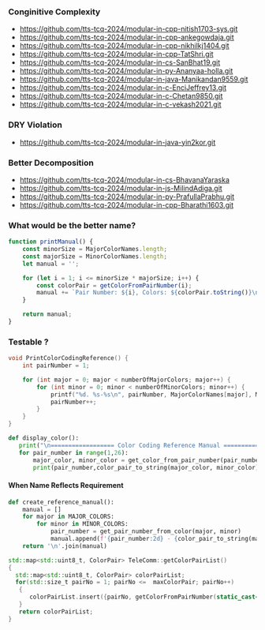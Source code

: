 ### Conginitive Complexity
- https://github.com/tts-tcq-2024/modular-in-cpp-nitish1703-sys.git
- https://github.com/tts-tcq-2024/modular-in-cpp-ankegowdaja.git
- https://github.com/tts-tcq-2024/modular-in-cpp-nikhilkj1404.git
- https://github.com/tts-tcq-2024/modular-in-cpp-TatShri.git
- https://github.com/tts-tcq-2024/modular-in-cs-SanBhat19.git
- https://github.com/tts-tcq-2024/modular-in-py-Ananyaa-holla.git
- https://github.com/tts-tcq-2024/modular-in-java-Manikandan9559.git
- https://github.com/tts-tcq-2024/modular-in-c-EnciJeffrey13.git
- https://github.com/tts-tcq-2024/modular-in-c-Chetan9850.git
- https://github.com/tts-tcq-2024/modular-in-c-vekash2021.git

### DRY Violation
- https://github.com/tts-tcq-2024/modular-in-java-yin2kor.git

### Better Decomposition
- https://github.com/tts-tcq-2024/modular-in-cs-BhavanaYaraska
- https://github.com/tts-tcq-2024/modular-in-js-MilindAdiga.git
- https://github.com/tts-tcq-2024/modular-in-py-PrafullaPrabhu.git
- https://github.com/tts-tcq-2024/modular-in-cpp-Bharathi1603.git

### What would be the better name?
```js
function printManual() {
    const minorSize = MajorColorNames.length;
    const majorSize = MinorColorNames.length;
    let manual = '';

    for (let i = 1; i <= minorSize * majorSize; i++) {
        const colorPair = getColorFromPairNumber(i);
        manual += `Pair Number: ${i}, Colors: ${colorPair.toString()}\n`;
    }

    return manual;
}
```
### Testable ?
```c
void PrintColorCodingReference() {
    int pairNumber = 1;

    for (int major = 0; major < numberOfMajorColors; major++) {
        for (int minor = 0; minor < numberOfMinorColors; minor++) {
            printf("%d. %s-%s\n", pairNumber, MajorColorNames[major], MinorColorNames[minor]);
            pairNumber++;
        }
    }
}
```

```py
def display_color():
   print("\n================== Color Coding Reference Manual =====================")
   for pair_number in range(1,26):
       major_color, minor_color = get_color_from_pair_number(pair_number)
       print(pair_number,color_pair_to_string(major_color, minor_color))

```
#### When Name Reflects Requirement
```py
def create_reference_manual():
    manual = []
    for major in MAJOR_COLORS:
        for minor in MINOR_COLORS:
            pair_number = get_pair_number_from_color(major, minor)
            manual.append(f'{pair_number:2d} - {color_pair_to_string(major, minor)}')
    return '\n'.join(manual)

```

```c++
std::map<std::uint8_t, ColorPair> TeleComm::getColorPairList()
{
  std::map<std::uint8_t, ColorPair> colorPairList;
  for(std::size_t pairNo = 1; pairNo <=  maxColorPair; pairNo++)
   {
      colorPairList.insert({pairNo, getColorFromPairNumber(static_cast<int>(pairNo))});
   }
   return colorPairList;
}
```


